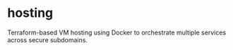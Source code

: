 # hosting

Terraform-based VM hosting using Docker to orchestrate multiple services across secure subdomains.

